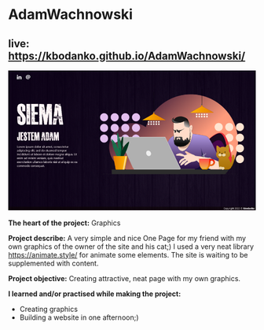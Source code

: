 # AdamWachnowski
## live: https://kbodanko.github.io/AdamWachnowski/

![page screen](https://github.com/kbodanko/AdamWachnowski/blob/main/image%203.png)

**The heart of the project:**
Graphics

**Project describe:**
A very simple and nice One Page for my friend with my own graphics of the owner of the site and his cat;) I used a very neat library https://animate.style/ for animate some elements. The site is waiting to be supplemented with content.

**Project objective:**
Creating attractive, neat page with my own graphics.

**I learned and/or practised while making the project:**
- Creating graphics
- Building a website in one afternoon;)
